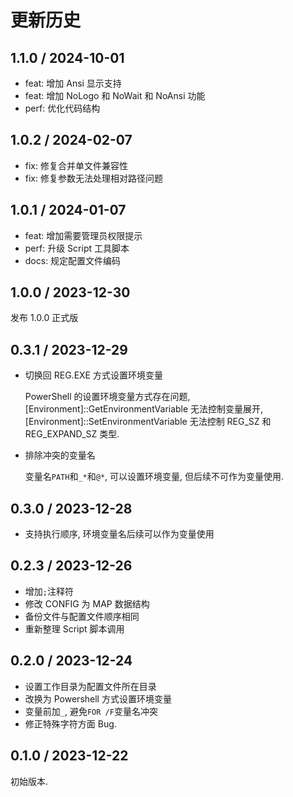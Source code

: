 # 更新历史

## 1.1.0 / 2024-10-01

- feat: 增加 Ansi 显示支持
- feat: 增加 NoLogo 和 NoWait 和 NoAnsi 功能
- perf: 优化代码结构

## 1.0.2 / 2024-02-07

- fix: 修复合并单文件兼容性
- fix: 修复参数无法处理相对路径问题

## 1.0.1 / 2024-01-07

- feat: 增加需要管理员权限提示
- perf: 升级 Script 工具脚本
- docs: 规定配置文件编码

## 1.0.0 / 2023-12-30

发布 1.0.0 正式版

## 0.3.1 / 2023-12-29

- 切换回 REG.EXE 方式设置环境变量

  PowerShell 的设置环境变量方式存在问题, [Environment]::GetEnvironmentVariable 无法控制变量展开, [Environment]::SetEnvironmentVariable 无法控制 REG_SZ 和 REG_EXPAND_SZ 类型.

- 排除冲突的变量名

  变量名`PATH`和`_*`和`@*`, 可以设置环境变量, 但后续不可作为变量使用.

## 0.3.0 / 2023-12-28

- 支持执行顺序, 环境变量名后续可以作为变量使用

## 0.2.3 / 2023-12-26

- 增加`;`注释符
- 修改 CONFIG 为 MAP 数据结构
- 备份文件与配置文件顺序相同
- 重新整理 Script 脚本调用

## 0.2.0 / 2023-12-24

- 设置工作目录为配置文件所在目录
- 改换为 Powershell 方式设置环境变量
- 变量前加`_`, 避免`FOR /F`变量名冲突
- 修正特殊字符方面 Bug.

## 0.1.0 / 2023-12-22

初始版本.
